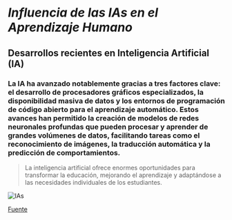# *Influencia de las IAs en el Aprendizaje Humano*

## Desarrollos recientes en Inteligencia Artificial (IA)

### La IA ha avanzado notablemente gracias a tres factores clave: el desarrollo de procesadores gráficos especializados, la disponibilidad masiva de datos y los entornos de programación de código abierto para el aprendizaje automático. Estos avances han permitido la creación de modelos de redes neuronales profundas que pueden procesar y aprender de grandes volúmenes de datos, facilitando tareas como el reconocimiento de imágenes, la traducción automática y la predicción de comportamientos.

> La inteligencia artificial ofrece enormes oportunidades para transformar la educación, mejorando el aprendizaje y adaptándose a las necesidades individuales de los estudiantes.


![IAs](IAs.jpg)

[Fuente](https://megaprofe.es/impacto-de-la-inteligencia-artificial-en-el-aprendizaje/?)